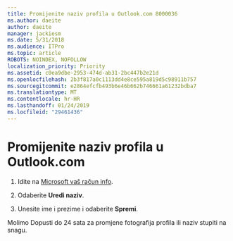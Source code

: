 ```yaml
---
title: Promijenite naziv profila u Outlook.com 8000036
ms.author: daeite
author: daeite
manager: jackiesm
ms.date: 5/31/2018
ms.audience: ITPro
ms.topic: article
ROBOTS: NOINDEX, NOFOLLOW
localization_priority: Priority
ms.assetid: c0ea9dbe-2953-474d-ab31-2bc447b2e21d
ms.openlocfilehash: 2b3f817a0c1113dd4e8ce595a819d5c98911b757
ms.sourcegitcommit: e2864efcfb493b6e46b662b746661a61232bdba7
ms.translationtype: MT
ms.contentlocale: hr-HR
ms.lasthandoff: 01/24/2019
ms.locfileid: "29461436"
---
```

# <a name="change-your-profile-name-in-outlookcom"></a>Promijenite naziv profila u Outlook.com

1. Idite na [Microsoft vaš račun info](https://go.microsoft.com/fwlink/p/?linkid=860841).
    
2. Odaberite **Uredi naziv**. 
    
3. Unesite ime i prezime i odaberite **Spremi**. 
    
Molimo Dopusti do 24 sata za promjene fotografija profila ili naziv stupiti na snagu.
  

